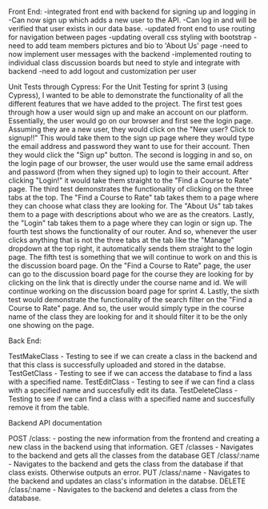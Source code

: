 Front End:
-integrated front end with backend for signing up and logging in
-Can now sign up which adds a new user to the API.
-Can log in and will be verified that user exists in our data base.
-updated front end to use routing for navigation between pages
-updating overall css styling with bootstrap
-need to add team members pictures and bio to 'About Us' page
-need to now implement user messages with the backend
-implemented routing to individual class discussion boards but need to style and integrate with backend
-need to add logout and customization per user

Unit Tests through Cypress: 
For the Unit Testing for sprint 3 (using Cypress), I wanted to be able to demonstrate the functionality of all the different features that we have added to the project. The first test goes through how a user would sign up and make an account on our platform. Essentially, the user would go on our browser and first see the login page. Assuming they are a new user, they would click on the "New user? Click to signup!!" This would take them to the sign up page where they would type the email address and password they want to use for their account. Then they would click the "Sign up" button. The second is logging in and so, on the login page of our browser, the user would use the same email address and password (from when they signed up) to login to their account. After clicking "Login!" it would take them straight to the "Find a Course to Rate" page. The third test demonstrates the functionality of clicking on the three tabs at the top. The "Find a Course to Rate" tab takes them to a page where they can choose what class they are looking for. The "About Us" tab takes them to a page with descriptions about who we are as the creators. Lastly, the "Login" tab takes them to a page where they can login or sign up. The fourth test shows the functionality of our router. And so, whenever the user clicks anything that is not the three tabs at the tab like the "Manage" dropdown at the top right, it automatically sends them straight to the login page. The fifth test is something that we will continue to work on and this is the discussion board page. On the "Find a Course to Rate" page, the user can go to the discussion board page for the course they are looking for by clicking on the link that is directly under the course name and id. We will continue working on the discussion board page for sprint 4. Lastly, the sixth test would demonstrate the functionality of the search filter on the "Find a Course to Rate" page. And so, the user would simply type in the course name of the class they are looking for and it should filter it to be the only one showing on the page.

Back End:

TestMakeClass - Testing to see if we can create a class in the backend and that this class is successfully uploaded and stored in the databse. TestGetClass - Testing to see if we can access the database to find a lass with a specified name. TestEditClass - Testing to see if we can find a class with a specified name and succesfully edit its data. TestDeleteClass - Testing to see if we can find a class with a specified name and succesfully remove it from the table.

Backend API documentation

POST /class: - posting the new information from the frontend and creating a new class in the backend using that information. GET /classes - Navigates to the backend and gets all the classes from the database GET /class/:name - Navigates to the backend and gets the class from the database if that class exists. Otherwise outputs an error. PUT /class/:name - Navigates to the backend and updates an class's information in the databse. DELETE /class/:name - Navigates to the backend and deletes a class from the database.
